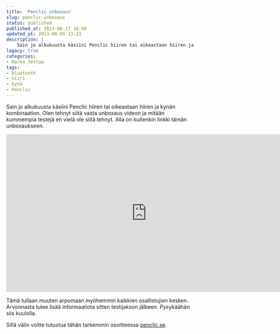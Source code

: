 ```yaml
---
title: 'Penclic unboxaus'
slug: penclic-unboxaus
status: published
published_at: 2013-06-17 16:59
updated_at: 2013-08-05 13:23
description: |
    Sain jo alkukuusta käsiini Penclic hiiren tai oikeastaan hiiren ja kynän kombinaation. Olen tehnyt siitä vasta unboxaus videon ja mitään kummempia testejä en vielä ole siitä tehnyt. Alla on kuitenkin linkki tämän unboxaukseen. Tämä tullaan muuten arpomaan myöhemmin kaikkien osallistujien kesken. Arvonnasta tulee lisää informaatiota sitten testijakson jälkeen. Pysykäähän siis kuulolla. Sillä välin voitte tutustua… Jatka lukemista Penclic unboxaus
legacy: true
categories:
- Marko testaa
tags:
- bluetooth
- hiiri
- kynä
- Penclic
---
```


<p>Sain jo alkukuusta käsiini Penclic hiiren tai oikeastaan hiiren ja kynän kombinaation. Olen tehnyt siitä vasta unboxaus videon ja mitään kummempia testejä en vielä ole siitä tehnyt. Alla on kuitenkin linkki tämän unboxaukseen.</p>
<p><iframe loading="lazy" title="Penclic unboxaus" width="750" height="422" src="https://www.youtube.com/embed/q7xRPPWnQyw?feature=oembed" frameborder="0" allow="accelerometer; autoplay; clipboard-write; encrypted-media; gyroscope; picture-in-picture" allowfullscreen></iframe></p>
<p>Tämä tullaan muuten arpomaan myöhemmin kaikkien osallistujien kesken. Arvonnasta tulee lisää informaatiota sitten testijakson jälkeen. Pysykäähän siis kuulolla.</p>
<p>Sillä välin voitte tutustua tähän tarkemmin osoitteessa <a href="http://penclic.se" target="_blank">penclic.se</a>.</p>